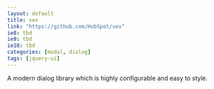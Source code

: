 ```yaml
---
layout: default
title: vex
link: "https://github.com/HubSpot/vex"
ie8: tbd
ie9: tbd
ie10: tbd
categories: [modal, dialog]
tags: [jquery-ui]
---
```

A modern dialog library which is highly configurable and easy to style.
